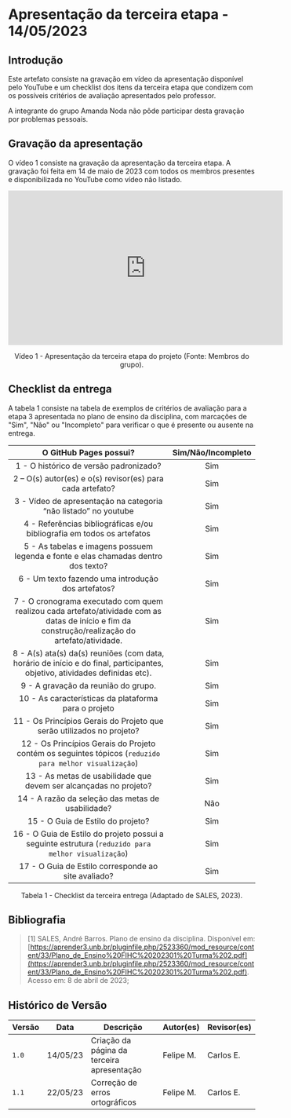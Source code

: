 # Apresentação da terceira etapa - 14/05/2023

## Introdução

Este artefato consiste na gravação em vídeo da apresentação disponível pelo YouTube e um checklist dos itens da terceira etapa que condizem com os possíveis critérios de avaliação apresentados pelo professor.

A integrante do grupo Amanda Noda não pôde participar desta gravação por problemas pessoais.

## Gravação da apresentação

O vídeo 1 consiste na gravação da apresentação da terceira etapa. A gravação foi feita em 14 de maio de 2023 com todos os membros presentes e disponibilizada no YouTube como vídeo não listado.

<center>

<iframe width="560" height="315" src="https://www.youtube.com/embed/7aROyIjBVNA" title="YouTube video player" frameborder="0" allow="accelerometer; autoplay; clipboard-write; encrypted-media; gyroscope; picture-in-picture; web-share" allowfullscreen></iframe>

Vídeo 1 - Apresentação da terceira etapa do projeto (Fonte: Membros do grupo).

</center>

## Checklist da entrega

A tabela 1 consiste na tabela de exemplos de critérios de avaliação para a etapa 3 apresentada no plano de ensino da disciplina, com marcações de "Sim", "Não" ou "Incompleto" para verificar o que é presente ou ausente na entrega.

<center>

|**O GitHub Pages possui?**|**Sim/Não/Incompleto**|
|:------------------------:|:--------------------:|
|1 - O histórico de versão padronizado?|Sim|
|2 – O(s) autor(es) e o(s) revisor(es) para cada artefato?|Sim|
|3 - Vídeo de apresentação na categoria “não listado” no youtube|Sim|
|4 - Referências bibliográficas e/ou bibliografia em todos os artefatos|Sim|
|5 - As tabelas e imagens possuem legenda e fonte e elas chamadas dentro dos texto?|Sim|
|6 - Um texto fazendo uma introdução dos artefatos?|Sim|
|7 - O cronograma executado com quem realizou cada artefato/atividade com as datas de início e fim da construção/realização do artefato/atividade.| Sim |
|8 - A(s) ata(s) da(s) reuniões (com data, horário de início e do final, participantes, objetivo, atividades definidas etc).|Sim|
|9 - A gravação da reunião do grupo.|Sim|
|10 - As características da plataforma para o projeto|Sim|
|11 - Os Princípios Gerais do Projeto que serão utilizados no projeto?|Sim|
|12 - Os Princípios Gerais do Projeto contém os seguintes tópicos (`reduzido para melhor visualização`)|Sim|
|13 - As metas de usabilidade que devem ser alcançadas no projeto?|Sim|
|14 - A razão da seleção das metas de usabilidade?|Não|
|15 - O Guia de Estilo do projeto?|Sim|
|16 - O Guia de Estilo do projeto possui a seguinte estrutura (`reduzido para melhor visualização`) |Sim|
|17 - O Guia de Estilo corresponde ao site avaliado?|Sim|

Tabela 1 - Checklist da terceira entrega (Adaptado de SALES, 2023).

</center>

## Bibliografia

> [1] SALES, André Barros. Plano de ensino da disciplina. Disponível em: [https://aprender3.unb.br/pluginfile.php/2523360/mod_resource/content/33/Plano_de_Ensino%20FIHC%20202301%20Turma%202.pdf](https://aprender3.unb.br/pluginfile.php/2523360/mod_resource/content/33/Plano_de_Ensino%20FIHC%20202301%20Turma%202.pdf). Acesso em: 8 de abril de 2023;

## Histórico de Versão

|  Versão  |   Data   |                      Descrição          |    Autor(es)   |  Revisor(es)  |
| -------- | -------- | --------------------------------------- | -------------- | ------------- |
|  `1.0`   | 14/05/23 | Criação da página da terceira apresentação | Felipe M. |  Carlos E. |
|  `1.1`   | 22/05/23 | Correção de erros ortográficos | Felipe M. |  Carlos E. |
